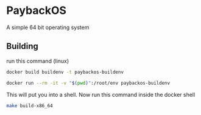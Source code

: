 # PaybackOS
A simple 64 bit operating system

## Building
run this command (linux)
```bash
docker build buildenv -t paybackos-buildenv
```
```bash
docker run --rm -it -v "$(pwd)":/root/env paybackos-buildenv
```
This will put you into a shell. Now run this command inside the docker shell
```bash
make build-x86_64
```